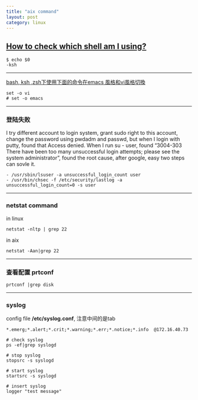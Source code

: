 ```yaml
---
title: "aix command"
layout: post
category: linux
---
```


## [How to check which shell am I using?](https://askubuntu.com/questions/590899/how-to-check-which-shell-am-i-using)

```
$ echo $0
-ksh
```

---

[bash, ksh ,zsh下使用下面的命令在emacs
風格和vi風格切換](http://www.cnblogs.com/zhouhbing/p/4275699.html)

```
set -o vi
# set -o emacs
```

---

### 登陆失败

I try different account to login system, grant sudo right to this account,
change the password using pwdadm and passwd, but when I login with putty, found
that Access denied. When I run su - user, found “3004-303 There have been too
many unsuccessful login attempts; please see the system administrator”, found
the root cause, after google, easy two steps can sovle it.

```
- /usr/sbin/lsuser -a unsuccessful_login_count user
- /usr/bin/chsec -f /etc/security/lastlog -a unsuccessful_login_count=0 -s user
```


---


### netstat command

in linux

```
netstat -nltp | grep 22
```

in aix

```
netstat -Aan|grep 22
```


---

### 查看配置 prtconf

```
prtconf |grep disk
```

---

### syslog


config file **/etc/syslog.conf**, 注意中间的是tab

```
*.emerg;*.alert;*.crit;*.warning;*.err;*.notice;*.info  @172.16.40.73
```

```
# check syslog
ps -ef|grep syslogd

# stop syslog
stopsrc -s syslogd

# start syslog
startsrc -s syslogd

# insert syslog
logger "test message"
```
